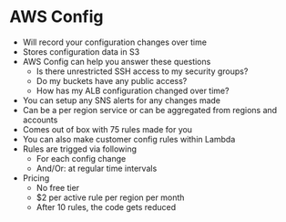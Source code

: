 # AWS Config

- Will record your configuration changes over time
- Stores configuration data in S3
- AWS Config can help you answer these questions
    - Is there unrestricted SSH access to my security groups?
    - Do my buckets have any public access?
    - How has my ALB configuration changed over time?
- You can setup any SNS alerts for any changes made
- Can be a per region service or can be aggregated from regions and accounts
- Comes out of box with 75 rules made for you
- You can also make customer config rules within Lambda
- Rules are trigged via following
    - For each config change
    - And/Or: at regular time intervals
- Pricing
    - No free tier
    - $2 per active rule per region per month
    - After 10 rules, the code gets reduced